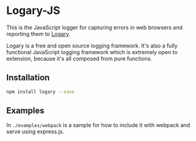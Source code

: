 # Logary-JS

This is the JavaScript logger for capturing errors in web browsers and reporting
them to [Logary](https://logary.github.io).

Logary is a free and open source logging framework. It's also a fully functional
JavaScript logging framework which is extremely open to extension, because it's
all composed from pure functions.

## Installation

``` bash
npm install logary --save
```

## Examples

In `./examples/webpack` is a sample for how to include it with webpack and serve
using express.js.


